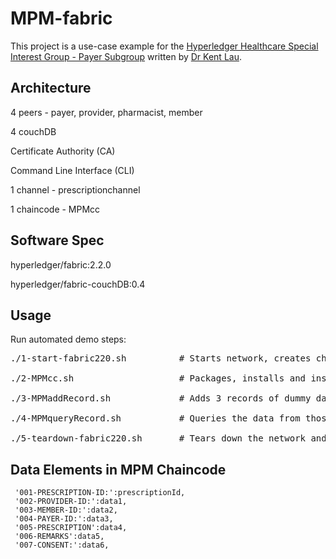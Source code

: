 # MPM-fabric

This project is a use-case example for the [Hyperledger Healthcare Special Interest Group - Payer Subgroup](https://wiki.hyperledger.org/display/HCSIG/HC-SIG+-+Payer+Subgroup) written by [Dr Kent Lau](linkedin.com/in/kentglau).

## Architecture

4 peers - payer, provider, pharmacist, member

4 couchDB

Certificate Authority (CA)

Command Line Interface (CLI)

1 channel - prescriptionchannel

1 chaincode - MPMcc

## Software Spec

hyperledger/fabric:2.2.0

hyperledger/fabric-couchDB:0.4

## Usage

Run automated demo steps:
<pre>
./1-start-fabric220.sh          # Starts network, creates channel, connects all peers to channel.

./2-MPMcc.sh                    # Packages, installs and instantiates MPM chaincode.

./3-MPMaddRecord.sh             # Adds 3 records of dummy data to ledger.

./4-MPMqueryRecord.sh           # Queries the data from those 3 records on the ledger.

./5-teardown-fabric220.sh       # Tears down the network and removes all related containers.
</pre>

## Data Elements in MPM Chaincode


     '001-PRESCRIPTION-ID:':prescriptionId,
     '002-PROVIDER-ID:':data1,
     '003-MEMBER-ID:':data2,
     '004-PAYER-ID:':data3,
     '005-PRESCRIPTION':data4,
     '006-REMARKS':data5,
     '007-CONSENT:':data6,

